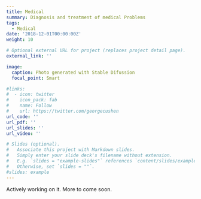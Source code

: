 ```yaml
---
title: Medical
summary: Diagnosis and treatment of medical Problems
tags:
  - Medical
date: '2018-12-01T00:00:00Z'
weight: 10

# Optional external URL for project (replaces project detail page).
external_link: ''

image:
  caption: Photo generated with Stable Difussion
  focal_point: Smart

#links:
#  - icon: twitter
#    icon_pack: fab
#    name: Follow
#    url: https://twitter.com/georgecushen
url_code: ''
url_pdf: ''
url_slides: ''
url_video: ''

# Slides (optional).
#   Associate this project with Markdown slides.
#   Simply enter your slide deck's filename without extension.
#   E.g. `slides = "example-slides"` references `content/slides/example-slides.md`.
#   Otherwise, set `slides = ""`.
#slides: example
---
```


Actively working on it. More to come soon.